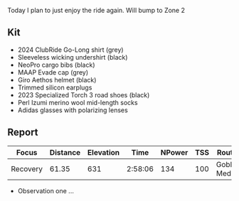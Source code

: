 Today I plan to just enjoy the ride again. Will bump to Zone 2
## Kit

- 2024 ClubRide Go-Long shirt (grey)
- Sleeveless wicking undershirt (black)
- NeoPro cargo bibs (black)
- MAAP Evade cap (grey)
- Giro Aethos helmet (black)
- Trimmed silicon earplugs
- 2023 Specialized Torch 3 road shoes (black)
- Perl Izumi merino wool mid-length socks
- Adidas glasses with polarizing lenses
## Report

| Focus    | Distance | Elevation | Time    | NPower | TSS | Route        | Temp   | Wind  | Weather |
| -------- | -------- | --------- | ------- | ------ | --- | ------------ | ------ | ----- | ------- |
| Recovery | 61.35    | 631       | 2:58:06 | 134    | 100 | Goblin Medio | 16-18C | 0 kph | Sunny   |

- Observation one ...






